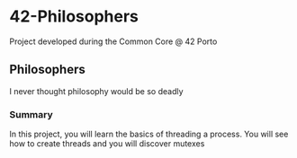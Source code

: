 # 42-Philosophers
Project developed during the Common Core @ 42 Porto

## Philosophers
I never thought philosophy would be so deadly

### Summary
In this project, you will learn the basics of threading a process. You will see how to create threads and you will discover mutexes